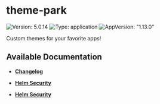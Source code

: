 # theme-park

![Version: 5.0.14](https://img.shields.io/badge/Version-5.0.14-informational?style=flat-square) ![Type: application](https://img.shields.io/badge/Type-application-informational?style=flat-square) ![AppVersion: "1.13.0"](https://img.shields.io/badge/AppVersion-"1.13.0"-informational?style=flat-square)

Custom themes for your favorite apps!

## Available Documentation

- [**Changelog**](CHANGELOG)

- [**Helm Security**](container-security)

- [**Helm Security**](helm-security)

